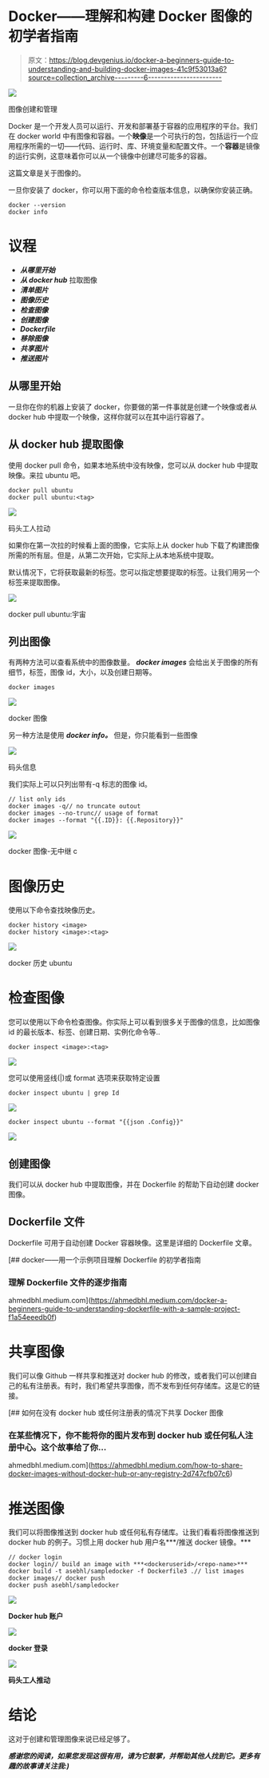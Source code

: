 # Docker——理解和构建 Docker 图像的初学者指南

> 原文：<https://blog.devgenius.io/docker-a-beginners-guide-to-understanding-and-building-docker-images-41c9f53013a6?source=collection_archive---------6----------------------->

![](img/3767e4565b237dc6ee9465f7946f81ee.png)

图像创建和管理

Docker 是一个开发人员可以运行、开发和部署基于容器的应用程序的平台。我们在 docker world 中有图像和容器。一个**映像**是一个可执行的包，包括运行一个应用程序所需的一切——代码、运行时、库、环境变量和配置文件。一个**容器**是镜像的运行实例，这意味着你可以从一个镜像中创建尽可能多的容器。

这篇文章是关于图像的。

一旦你安装了 docker，你可以用下面的命令检查版本信息，以确保你安装正确。

```
docker --version
docker info
```

# 议程

*   ***从哪里开始***
*   ***从 docker hub*** 拉取图像
*   ***清单图片***
*   ***图像历史***
*   ***检查图像***
*   ***创建图像***
*   ***Dockerfile***
*   ***移除图像***
*   ***共享图片***
*   ***推送图片***

## 从哪里开始

一旦你在你的机器上安装了 docker，你要做的第一件事就是创建一个映像或者从 docker hub 中提取一个映像，这样你就可以在其中运行容器了。

## 从 docker hub 提取图像

使用 docker pull 命令，如果本地系统中没有映像，您可以从 docker hub 中提取映像。来拉 ubuntu 吧。

```
docker pull ubuntu
docker pull ubuntu:<tag>
```

![](img/5c5209f28962d753c47b8dcaa5d68368.png)

码头工人拉动

如果你在第一次拉的时候看上面的图像，它实际上从 docker hub 下载了构建图像所需的所有层。但是，从第二次开始，它实际上从本地系统中提取。

默认情况下，它将获取最新的标签。您可以指定想要提取的标签。让我们用另一个标签来提取图像。

![](img/f402e1a234ea4792a7f2c550db9be13b.png)

docker pull ubuntu:宇宙

## 列出图像

有两种方法可以查看系统中的图像数量。 ***docker images*** 会给出关于图像的所有细节，标签，图像 id，大小，以及创建日期等。

```
docker images
```

![](img/7d784c168aac6375134e3aed1d124693.png)

docker 图像

另一种方法是使用 ***docker info。*** 但是，你只能看到一些图像

![](img/4b83120bd1415a7d4d3b32b472d5211e.png)

码头信息

我们实际上可以只列出带有-q 标志的图像 id。

```
// list only ids
docker images -q// no truncate outout
docker images --no-trunc// usage of format
docker images --format "{{.ID}}: {{.Repository}}"
```

![](img/856edbe6db1c095aac8f1c5f68effeec.png)

docker 图像-无中继 c

# 图像历史

使用以下命令查找映像历史。

```
docker history <image>
docker history <image>:<tag>
```

![](img/95a6a41356fca33490608f853c18aa82.png)

docker 历史 ubuntu

# 检查图像

您可以使用以下命令检查图像。你实际上可以看到很多关于图像的信息，比如图像 id 的最长版本、标签、创建日期、实例化命令等..

```
docker inspect <image>:<tag>
```

![](img/18e797c6a851048ff22247886f93a3f5.png)

您可以使用竖线(|)或 format 选项来获取特定设置

```
docker inspect ubuntu | grep Id
```

![](img/c59a8332f4a300fba43bf124851962a5.png)

```
docker inspect ubuntu --format "{{json .Config}}"
```

![](img/3219e1806338f8ca08a94216fc08f254.png)

## 创建图像

我们可以从 docker hub 中提取图像，并在 Dockerfile 的帮助下自动创建 docker 图像。

## Dockerfile 文件

Dockerfile 可用于自动创建 Docker 容器映像。这里是详细的 Dockerfile 文章。

[](https://ahmedbhl.medium.com/docker-a-beginners-guide-to-understanding-dockerfile-with-a-sample-project-f1a54eeedb0f) [## docker——用一个示例项目理解 Dockerfile 的初学者指南

### 理解 Dockerfile 文件的逐步指南

ahmedbhl.medium.com](https://ahmedbhl.medium.com/docker-a-beginners-guide-to-understanding-dockerfile-with-a-sample-project-f1a54eeedb0f) 

# 共享图像

我们可以像 Github 一样共享和推送对 docker hub 的修改，或者我们可以创建自己的私有注册表。有时，我们希望共享图像，而不发布到任何存储库。这是它的链接。

[](https://ahmedbhl.medium.com/how-to-share-docker-images-without-docker-hub-or-any-registry-2d747cfb07c6) [## 如何在没有 docker hub 或任何注册表的情况下共享 Docker 图像

### 在某些情况下，你不能将你的图片发布到 docker hub 或任何私人注册中心。这个故事给了你…

ahmedbhl.medium.com](https://ahmedbhl.medium.com/how-to-share-docker-images-without-docker-hub-or-any-registry-2d747cfb07c6) 

# 推送图像

我们可以将图像推送到 docker hub 或任何私有存储库。让我们看看将图像推送到 docker hub 的例子。习惯上用 docker hub 用户名***<docker serid>/<repo-name>推送 docker 镜像。***

```
// docker login
docker login// build an image with ***<dockeruserid>/<repo-name>*** docker build -t asebhl/sampledocker -f Dockerfile3 .// list images
docker images// docker push
docker push asebhl/sampledocker
```

![](img/0a081651461ca1bba1a1d6d91cda7e7e.png)

**Docker hub 账户**

![](img/bde222ad8d8ebf3ea9c5bdfad21650c2.png)

**docker 登录**

![](img/db3bcc854bc07883693c9a8054be7840.png)

**码头工人推动**

# 结论

这对于创建和管理图像来说已经足够了。

***感谢您的阅读，如果您发现这很有用，请为它鼓掌，并帮助其他人找到它。更多有趣的故事请关注我:)***
